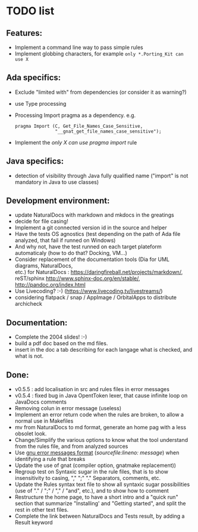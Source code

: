 TODO list
=========

Features:
---------

- Implement a command line way to pass simple rules
- Implement globbing characters, for example `only *.Porting_Kit can use X`

Ada specifics:
--------------

- Exclude "limited with" from dependencies (or consider it as warning?)
- use Type processing
- Processing Import pragma as a dependency. e.g.
  
  ```
  pragma Import (C, Get_File_Names_Case_Sensitive,
                 "__gnat_get_file_names_case_sensitive");   
  ```

- Implement the _only X can use pragma import_ rule

Java specifics:
---------------

- detection of visibility through Java fully qualified name ("import"
  is not mandatory in Java to use classes)

Development environment:
------------------------

- update NaturalDocs with markdown and mkdocs in the greatings
- decide for file casing!
- Implement a git connected version id in the source and helper
- Have the tests OS agnostics (test depending on the path of Ada file analyzed, that fail   if runned on Windows)
- And why not, have the test runned on each target plateform automaticaly (how to do that?  Docking, VM...) 
- Consider replacement of the documentation tools (Dia for UML diagrams, NaturalDocs,  
  etc.)
  for NaturalDocs : https://daringfireball.net/projects/markdown/, reST/sphinx http://www.sphinx-doc.org/en/stable/, http://pandoc.org/index.html
- Use Livecoding? :-) (https://www.livecoding.tv/livestreams/)
- considering flatpack / snap / AppImage / OrbitalApps to distribute archicheck


Documentation:
--------------

- Complete the 2004 slides! :-)
- build a pdf doc based on the md files.
- insert in the doc a tab describing for each langage what is checked, and what is not.

Done:
-----

- v0.5.5 : add localisation in src and rules files in error messages
- v0.5.4 : fixed bug in Java OpentToken lexer, that cause infinite loop on JavaDocs comments 
- Removing colun in error message (useless)
- Implement an error return code when the rules are broken, to allow a normal use in Makefiles
- mv from NaturalDocs to md format, generate an home pag with a less obsolet look.
- Change/Simplify the various options to know what the tool understand from the rules 
  file, and from analyzed sources 
- Use [gnu error messages format]( https://www.gnu.org/prep/standards/html_node/Errors.html) (_sourcefile:lineno: message_) 
  when identifying a rule that breaks
- Update the use of gnat (compiler option, gnatmake replacement))
- Regroup test on Syntaxic sugar in the rule files, that is to show insensitivity to 
  casing, "," ";" "." Separators, comments, etc.
- Update the Rules syntax text file to show all syntaxic sugar possibilities (use of "." 
  / ";" / "," / "and", etc.), and to show how to comment
- Restructure the home page, to have a short intro and a "quick run" section that 
  summarize "Installing' and "Getting started", and split the rest in other text files.
- Complete the link between NaturalDocs and Tests result, by adding a Result keyword 
